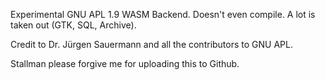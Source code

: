 Experimental GNU APL 1.9 WASM Backend. Doesn't even compile. A lot is taken out (GTK, SQL, Archive). 

Credit to Dr. Jürgen Sauermann and all the contributors to GNU APL. 

Stallman please forgive me for uploading this to Github. 